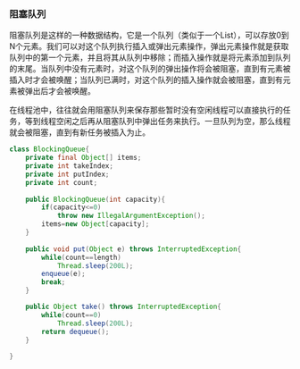 ### 阻塞队列

阻塞队列是这样的一种数据结构，它是一个队列（类似于一个List），可以存放0到N个元素。我们可以对这个队列执行插入或弹出元素操作，弹出元素操作就是获取队列中的第一个元素，并且将其从队列中移除；而插入操作就是将元素添加到队列的末尾。当队列中没有元素时，对这个队列的弹出操作将会被阻塞，直到有元素被插入时才会被唤醒；当队列已满时，对这个队列的插入操作就会被阻塞，直到有元素被弹出后才会被唤醒。

在线程池中，往往就会用阻塞队列来保存那些暂时没有空闲线程可以直接执行的任务，等到线程空闲之后再从阻塞队列中弹出任务来执行。一旦队列为空，那么线程就会被阻塞，直到有新任务被插入为止。

```java
class BlockingQueue{
	private final Object[] items;
    private int takeIndex;
    private int putIndex;
    private int count;
    
    public BlockingQueue(int capacity){
        if(capacity<=0)
            throw new IllegalArgumentException();
        items=new Object[capacity];
    }
    
    public void put(Object e) throws InterruptedException{
        while(count==length)
            Thread.sleep(200L);
        enqueue(e);
        break;
    }

    public Object take() throws InterruptedException{
        while(count==0)
            Thread.sleep(200L);
        return dequeue();
    }
    
}
```

